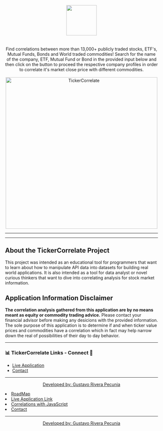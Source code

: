 # <h1 align='center'> <img src='https://riverapecunia.com/wp-content/uploads/2020/03/Screen-Shot-2020-03-26-at-1.38.31-PM.png' height='100px'>  </h1>

  <p align='center'><br/>Find correlations between more than 13,000+ publicly traded stocks, ETF's, Mutual Funds, Bonds and World traded commodities! Search for the name of the company, ETF, Mutual Fund or Bond in the provided input below and then click on the button to proceed the respective company profiles in order to correlate it's market close price with different commodities.<br/><br/>
  <img src='https://riverapecunia.com/wp-content/uploads/2020/03/Screen-Shot-2020-03-01-at-9.38.44-AM.png' alt='TickerCorrelate' width='500px'>
  
</p>


---

*****

## About the TickerCorrelate Project
This project was intended as an educational tool for programmers that want to learn about how to manipulate API data into datasets for building real world applications. It is also intended as a tool for data analyst or novel curious thinkers that want to dive into correlating analysis for stock market information.


## Application Information Disclaimer
<strong>The correlation analysis gathered from this application are by no means meant as equity or commodity trading advice.</strong> Please contact your financial advisor before making any desicions with the provided information. The sole purpose of this application is to determine if and when ticker value prices and commodities have a correlation which in fact may help narrow down the real of possibilities of their day to day behavior.

---
  
  ###  📊 TickerCorrelate Links - Connect 🚀
  <ul>
  <li><a href='https://tickercorrelate.com/' target='_blank'>Live Application</li>
  <li><a href='mailto:tickercorrelate@gmail.com' target='_blank'>Contact</a></li>
  </ul>
  
  ---
  
<p align='center'> <a href='https://riverapecunia.com' target='_blank'>Developed by: Gustavo Rivera Pecunia</a> </p>
  


<li><a href='https://github.com/grpecunia/tickercorrelate/wiki/TickerCorrelate-Roadmap' target='_blank'>RoadMap</a></li>
<li><a href='https://tickercorrelate.com/' target='_blank'>Live Application Link</li>
<li><a href='https://tickercorrelate.netlify.com/CorrelationsJS' target='_blank'>Correlations with JavaScript</a></li>
<li><a href='mailto:tickercorrelate@gmail.com' target='_blank'>Contact</a></li>

  
  
  </ul>
  
  ---
  
<p align='center'> <a href='https://riverapecunia.com' target='_blank'>Developed by: Gustavo Rivera Pecunia</a> </p>
  
